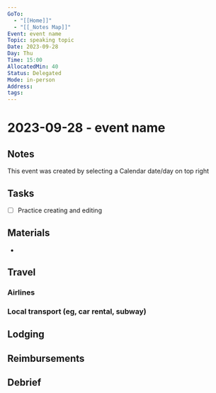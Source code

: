 ```yaml
---
GoTo:
  - "[[Home]]"
  - "[[_Notes Map]]"
Event: event name
Topic: speaking topic
Date: 2023-09-28
Day: Thu
Time: 15:00
AllocatedMin: 40
Status: Delegated
Mode: in-person
Address: 
tags:
---
```

# 2023-09-28  - event name
## Notes
This event was created by selecting a Calendar date/day on top right

## Tasks
- [ ] Practice creating and editing 
## Materials
- 
## Travel
### Airlines

### Local transport (eg, car rental, subway)

## Lodging

## Reimbursements

## Debrief


